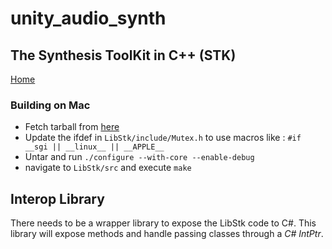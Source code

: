 # unity_audio_synth

## The Synthesis ToolKit in C++ (STK)

[Home](https://ccrma.stanford.edu/software/stk/index.html)

### Building on Mac
* Fetch tarball from [here](https://ccrma.stanford.edu/software/stk/download.html)
* Update the ifdef in `LibStk/include/Mutex.h` to use macros like : `#if __sgi || __linux__ || __APPLE__`
* Untar and run 
`./configure --with-core --enable-debug`
* navigate to `LibStk/src` and execute `make`

## Interop Library
There needs to be a wrapper library to expose the LibStk code to C#. This library will expose methods and handle passing classes through a *C# IntPtr*.